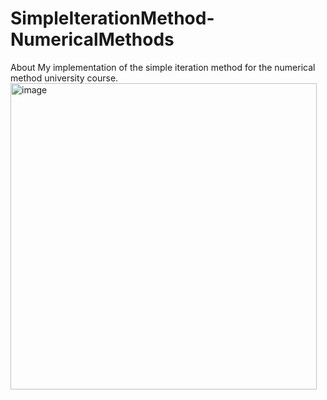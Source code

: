 # SimpleIterationMethod-NumericalMethods
About
My implementation of the simple iteration method for the numerical method university course.
<img width="490" alt="image" src="https://user-images.githubusercontent.com/96592769/224085290-3f771efc-a4ec-41d9-a384-53c8dc381146.png">
